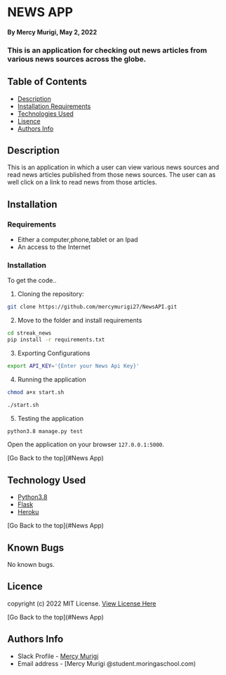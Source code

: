 # NEWS APP
#### By Mercy Murigi, May 2, 2022
### This is an application for checking out news articles from various news sources across the globe.

## Table of Contents
+ [Description](#description)
+ [Installation Requirements](#installation)
+ [Technologies Used](#technology)
+ [Lisence](#lisence)
+ [Authors Info](#author)

## Description
This is an application in which a user can view various news sources and read news articles published from those news sources. The user can as well click on a link to read news from those articles.

## Installation 
### Requirements

* Either a computer,phone,tablet or an Ipad
* An access to the Internet
### Installation
To get the code..

1. Cloning the repository:
  ```bash
  git clone https://github.com/mercymurigi27/NewsAPI.git
  ```
2. Move to the folder and install requirements
  ```bash
  cd streak_news
  pip install -r requirements.txt
  ```
3. Exporting Configurations
  ```bash
  export API_KEY='{Enter your News Api Key}'
  ```
4. Running the application

  ```bash
  chmod a+x start.sh

  ./start.sh
  ```
5. Testing the application
  ```bash
  python3.8 manage.py test
  ```
Open the application on your browser `127.0.0.1:5000`.


[Go Back to the top](#News App)


## Technology Used
* [Python3.8](https://www.python.org/)
* [Flask](http://flask.pocoo.org/)
* [Heroku](https://heroku.com)

[Go Back to the top](#News App)

## Known Bugs
No known bugs.


## Licence

copyright (c) 2022 MIT License. [View License Here](LICENSE)

[Go Back to the top](#News App)

## Authors Info

* Slack Profile - [Mercy Murigi](https://app.slack.com/client/T0101L740P4/C010GLANY3A/user_profile/U02TTFQ0VJR)
* Email address - [Mercy Murigi @student.moringaschool.com)

